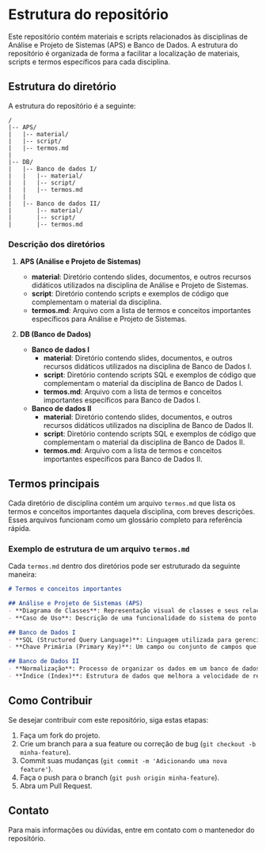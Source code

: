 # Estrutura do repositório

Este repositório contém materiais e scripts relacionados às disciplinas de Análise e Projeto de Sistemas (APS) e Banco de Dados. A estrutura do repositório é organizada de forma a facilitar a localização de materiais, scripts e termos específicos para cada disciplina.

## Estrutura do diretório

A estrutura do repositório é a seguinte:

```
/
|-- APS/
|   |-- material/
|   |-- script/
|   |-- termos.md
|
|-- DB/
|   |-- Banco de dados I/
|   |   |-- material/
|   |   |-- script/
|   |   |-- termos.md
|   |
|   |-- Banco de dados II/
|       |-- material/
|       |-- script/
|       |-- termos.md
```

### Descrição dos diretórios

1. **APS (Análise e Projeto de Sistemas)**
   - **material**: Diretório contendo slides, documentos, e outros recursos didáticos utilizados na disciplina de Análise e Projeto de Sistemas.
   - **script**: Diretório contendo scripts e exemplos de código que complementam o material da disciplina.
   - **termos.md**: Arquivo com a lista de termos e conceitos importantes específicos para Análise e Projeto de Sistemas.

2. **DB (Banco de Dados)**
   - **Banco de dados I**
     - **material**: Diretório contendo slides, documentos, e outros recursos didáticos utilizados na disciplina de Banco de Dados I.
     - **script**: Diretório contendo scripts SQL e exemplos de código que complementam o material da disciplina de Banco de Dados I.
     - **termos.md**: Arquivo com a lista de termos e conceitos importantes específicos para Banco de Dados I.
   - **Banco de dados II**
     - **material**: Diretório contendo slides, documentos, e outros recursos didáticos utilizados na disciplina de Banco de Dados II.
     - **script**: Diretório contendo scripts SQL e exemplos de código que complementam o material da disciplina de Banco de Dados II.
     - **termos.md**: Arquivo com a lista de termos e conceitos importantes específicos para Banco de Dados II.

## Termos principais

Cada diretório de disciplina contém um arquivo `termos.md` que lista os termos e conceitos importantes daquela disciplina, com breves descrições. Esses arquivos funcionam como um glossário completo para referência rápida.

### Exemplo de estrutura de um arquivo `termos.md`

Cada `termos.md` dentro dos diretórios pode ser estruturado da seguinte maneira:

```markdown
# Termos e conceitos importantes

## Análise e Projeto de Sistemas (APS)
- **Diagrama de Classes**: Representação visual de classes e seus relacionamentos em um sistema.
- **Caso de Uso**: Descrição de uma funcionalidade do sistema do ponto de vista do usuário.

## Banco de Dados I
- **SQL (Structured Query Language)**: Linguagem utilizada para gerenciar e manipular bancos de dados relacionais.
- **Chave Primária (Primary Key)**: Um campo ou conjunto de campos que identifica unicamente uma linha em uma tabela.

## Banco de Dados II
- **Normalização**: Processo de organizar os dados em um banco de dados para reduzir a redundância e melhorar a integridade dos dados.
- **Índice (Index)**: Estrutura de dados que melhora a velocidade de recuperação de registros em uma tabela de banco de dados.

```

## Como Contribuir

Se desejar contribuir com este repositório, siga estas etapas:

1. Faça um fork do projeto.
2. Crie um branch para a sua feature ou correção de bug (`git checkout -b minha-feature`).
3. Commit suas mudanças (`git commit -m 'Adicionando uma nova feature'`).
4. Faça o push para o branch (`git push origin minha-feature`).
5. Abra um Pull Request.

## Contato

Para mais informações ou dúvidas, entre em contato com o mantenedor do repositório.
